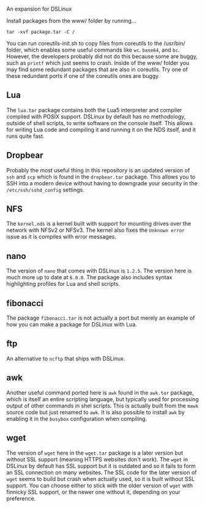 An expansion for DSLinux

Install packages from the www/ folder by running...

```
tar -xvf package.tar -C / 
```

You can run coreutils-init.sh to copy files from coreutils to the /usr/bin/ folder, which enables some useful commands like `wc`. `base64`, and `bc`. However, the developers probably did not do this because some are buggy, such as `printf` which just seems to crash. Inside of the www/ folder you may find some redundant packages that are also in coreutils. Try one of these redundant ports if one of the coreutils ones are buggy.

## Lua

The `lua.tar` package contains both the Lua5 interpreter and compiler compiled with POSIX support. DSLinux by default has no methodology, outside of shell scripts, to write software on the console itself. This allows for writing Lua code and compiling it and running it on the NDS itself, and it runs quite fast.

## Dropbear

Probably the most useful thing in this repository is an updated version of `ssh` and `scp` which is found in the `dropbear.tar` package. This allows you to SSH into a modern device without having to downgrade your security in the `/etc/ssh/sshd_config` settings.

## NFS

The `kernel.nds` is a kernel built with support for mounting drives over the network with NFSv2 or NFSv3. The kernel also fixes the `Unknown error` issue as it is compiles with error messages.

## nano

The version of `nano` that comes with DSLinux is `1.2.5`. The version here is much more up to date at `6.0.0`. The package also includes syntax highlighting profiles for Lua and shell scripts. 

## fibonacci

The package `fibonacci.tar` is not actually a port but merely an example of how you can make a package for DSLinux with Lua. 

## ftp

An alternative to `ncftp` that ships with DSLinux.

## awk

Another useful command ported here is `awk` found in the `awk.tar` package, which is itself an entire scripting language, but typically used for processing output of other commands in shel scripts. This is actually built from the `mawk` source code but just renamed to `awk`. It is also possible to install `awk` by enabling it in the `busybox` configuration when compiling.

## wget

The version of `wget` here in the `wget.tar` package is a later version but without SSL support (meaning HTTPS websites don't work). The `wget` in DSLinux by default has SSL support but it is outdated and so it fails to form an SSL connection on many websites. The SSL code for the later version of `wget` seems to build but crash when actually used, so it is built without SSL support. You can choose either to stick with the older version of `wget` with finnicky SSL support, or the newer one without it, depending on your preference.
